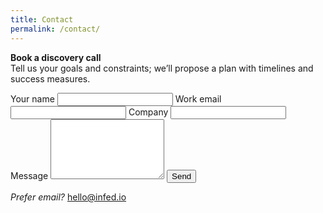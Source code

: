 ```yaml
---
title: Contact
permalink: /contact/
---
```


**Book a discovery call**  
Tell us your goals and constraints; we’ll propose a plan with timelines and success measures.

<form action="https://formspree.io/f/yourFormId" method="POST">
  <label>Your name</label>
  <input type="text" name="name" required>
  <label>Work email</label>
  <input type="email" name="email" required>
  <label>Company</label>
  <input type="text" name="company">
  <label>Message</label>
  <textarea name="message" rows="6" required></textarea>
  <button type="submit">Send</button>
</form>

*Prefer email?* hello@infed.io
